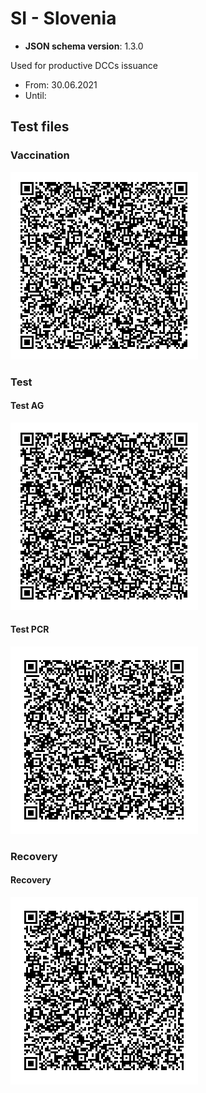 # SI - Slovenia

* **JSON schema version**: 1.3.0

Used for productive DCCs issuance
* From: 30.06.2021
* Until:

## Test files

### Vaccination

![VAC](VAC_032535551.png)

### Test

#### Test AG
![test-AG](TEST_032535551_ag.png)

#### Test PCR
![test-PCR](TEST_032535551_pcr.png)

### Recovery

#### Recovery
![REC](REC_032535551.png)

